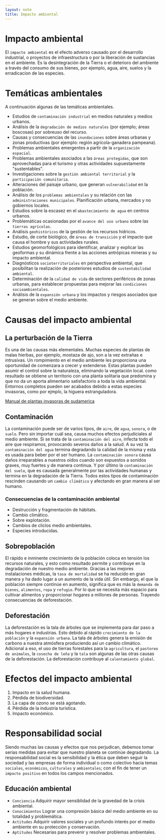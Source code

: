 ```yaml
---
layout: note
title: Impacto ambiental
---
```


# Impacto ambiental
El `impacto ambiental` es el efecto adverso causado por el desarrollo industrial, o proyectos de infraestructura o por la liberación de sustancias en el ambiente. Es la desintegración de la Tierra o el deterioro del ambiente a través del consumo de sus bienes, por ejemplo, agua, aire, suelos y la erradicacíon de las especies.

# Temáticas ambientales
A continuación algunas de las temáticas ambientales.

* Estudios de `contaminación industrial` en medios naturales y medios urbanos.
* Análisis de la `degradación de medios naturales` (por ejemplo; áreas boscosas) por sobreuso del recurso.
* Causas y consecuencias de las `inundaciones` sobre áreas urbanas y zonas productivas (por ejemplo: región agrícola-ganadera pampeana).
* Problemas ambientales emergentes a partir de la `organización espacial`.
* Problemas ambientales asociados a las `áreas protegidas`, que son aprovechadas para el turismo y otras actividades supuestamente "sustentables".
* Investigaciones sobre la `gestión ambiental territorial` y la `participación comunitaria`.
* Alteraciones del paisaje urbano, que generan `vulnerabilidad` en la población.
* Análisis de los `problemas ambientales` y su relación con las `administraciones municipales`. Planificación urbana, mercados y no gobiernos locales.
* Estudios sobre la escasez en el `abastecimiento de agua` en centros urbanos.
* Problemáticas ocasionadas por el `avance del uso urbano` sobre las `tierras agrícolas`.
* Análisis `geohistóricos` de la gestión de los recursos hídricos.
* Estudio, de corte biológico, de `áreas de transición` y el impacto que causa el hombre y sus actividades rurales.
* Estudios geomorfológicos para identificar, analizar y explicar las geoformas y su dinámica frente a las acciones antrópicas mineras y su impacto ambiental.
* Diagnósticos `socioterritoriales` en perspectiva ambiental, que posibilitan la realización de posteriores estudios de `sustentabilidad ambiental`.
* Determinación de la `calidad de vida` de sectores periféricos de zonas urbanas, para establecer propuestas para mejorar las `condiciones socioambientales`.
* Análisis de la `expansión urbana` y los impactos y riesgos asociados que se generan sobre el medio ambiente.

# Causas del impacto ambiental
## La perturbación de la Tierra
Es una de las causas más elementales. Muchas especies de plantas de malas hierbas, por ejemplo, mostaza de ajo, son a la vez extrañas e intrusivas. Un rompimiento en el medio ambiente les proporciona una oportunidad de comenzara a crecer y extenderse. Estas plantas pueden asumir el control sobre la naturaleza, eliminando la vegetación local. como resultado se obtiene un territorio con una planta solitaria que predomina y que no da un aporta alimentario satisfactorio a toda la vida ambiental. Entornos completos pueden ser acabados debido a estas especies invasoras, como por ejmplo, la higuera estranguladora.

[Manual de plantas invasoras de sudamerica](http://www.lib.udec.cl/wp-content/uploads/2017/11/manual-invasoras-sudamerica.pdf)

## Contaminación
La contaminación puede ser de varios tipos, de `aire`, de `agua`, `sonora`, o de `suelo`. Pero sin importar cuál sea, causa muchos efectos perjudiciales al medio ambiente. Si se trata de la `contaminación del aire`, infecta todo el aire que respiramos, provocando severos daños a la salud. A su vez la `contaminación del agua` termina degradando la calidad de la misma y esta es usada para beber por el ser humano. La `contaminación sonora` causa daños irreparables a nuestros oídos cuando son expuestos a sonidos graves, muy fuertes y de manera continua. Y por último la `contaminación del suelo`, que es causada generalmente por las actividades humanas y termina en la degradación de la Tierra. Todos estos tipos de contaminación rescinden causando un `cambio climático` y afectando en gran manera al ser humano.

### Consecuencias de la contaminación ambiental
* Destrucción y fragmentación de hábitats.
* Cambio climático.
* Sobre explotación.
* Cambios de cliclos medio ambientales.
* Especies introducidas.
## Sobrepoblación
El rápido e inminente crecimiento de la población coloca en tensión los recursos naturales, y esto como resultado permite y contribuye en la degradación de nuestro medio ambiente. Gracias a las mejores instalaciones médicas, la `tasa de mortalidad` se ha reducido en gran manera y ha dado lugar a un aumento de la vida útil. Sin embargo, el que la población siempre continúe en aumento, significa que es más la `demanda de bienes`, `alimentos`, `ropa` y `refugio`. Por lo que se necesita más espacio para cultivar alimentos y proporcionar hogares a millones de personas. Trayendo consecuencias de deforestación.

## Deforestación
La deforestación es la tala de árboles que se implementa para dar paso a más hogares e industrias. Esto debido al rápido `crecimiento de la población` y la `expansión urbana`. La tala de árboles genera la emisión de carbono a nuestra atmósfera produciendo así un cambio climático. Adicional a eso, el uso de tierras forestales para la `agricultura`, el `pastoreo de animales`, la `cosecha de leña` y la `tala` son algunas de las otras causas de la deforestación. La deforestación contribuye al `calentamiento global`.

# Efectos del impacto ambiental
1. Impacto en la salud humana.
2. Pérdida de biodiversidad.
3. La capa de ozono se está agotando.
4. Pérdida de la industría turística.
5. Impacto económico.

# Responsabilidad social
Siendo muchas las causas y efectos que nos perjudican, debemos tomar serias medidas para evitar que nuestro planeta se continúe degradando. La responsabilidad social es la sensibilidad y la ética que deben seguir la sociedad y las empresas de forma individual o como colectivo hacia temas `sociales`, `económicos`, `culturales` y `ambientales`; con el fin de tener un `impacto positivo` en todos los campos mencionados.

## Educación ambiental
* `Conciencia` Adquirir mayor sensiblidad de la gravedad de la crisis ambiental.
* `Conocimientos` Lograr una compresión básica del medio ambiente en su totalidad y problemática.
* `Actitudes` Adquirir valores sociales y un profundo interés por el medio ambiente en su protección y conservación.
* `Aptitudes` Necesarias para prevenir y resolver problemas ambientales.